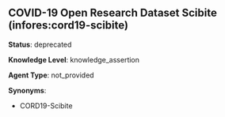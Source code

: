 [//]: # (DO NOT MANUALLY EDIT THIS FILE. IT IS GENERATED FROM A TEMPLATE.)

## COVID-19 Open Research Dataset Scibite (infores:cord19-scibite)

**Status**: deprecated
  
**Knowledge Level**: knowledge_assertion
  
**Agent Type**: not_provided

**Synonyms**:

- CORD19-Scibite



